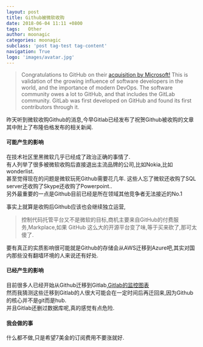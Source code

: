 ```yaml
---
layout: post
title: Github被微软收购
date: 2018-06-04 11:11 +0800
tags:   Other
author: moonagic
categories: moonagic
subclass: 'post tag-test tag-content'
navigation: True
logo: 'images/avatar.jpg'
---
```


> Congratulations to GitHub on their [acquisition by Microsoft!](https://www.bloomberg.com/news/articles/2018-06-03/microsoft-is-said-to-have-agreed-to-acquire-coding-site-github) This is validation of the growing influence of software developers in the world, and the importance of modern DevOps. The software community owes a lot to GitHub, and that includes the GitLab community. GitLab was first developed on GitHub and found its first contributors through it.

昨天听到微软收购Github的消息,今早Gitlab已经发布了祝贺Github被收购的文章其中附上了布隆伯格发布的相关新闻.

#### 可能产生的影响
在技术社区里黑微软几乎已经成了政治正确的事情了.  
有人列举了很多被微软收购后直接退出主流品牌的公司,比如Nokia,比如wonderlist.  
甚至觉得现在的问题是微软玩死Github需要花几年. 
这些人忘了微软还收购了SQL server还收购了Skype还收购了Powerpoint..  
另外最重要的一点是Github目前已经是所在领域其他竞争者无法接近的No.1

事实上就算是收购后Github应该也会继续独立运营,

> 控制代码托管平台又不是微软的目标,商机主要来自GitHub的付费服务,Markplace,如果 GitHub 这么大的开源平台变了味,等于买来砍了,那可太傻了.  

要有真正的实质影响很可能就是Github的存储会从AWS迁移到Azure吧,其实对国内那些没有翻墙环境的人来说还有好处.

#### 已经产生的影响
目前很多人已经开始从Github迁移到Gitlab,[Gitlab的监控图表](https://monitor.gitlab.net/dashboard/db/github-importer?orgId=1&from=now-24h&to=now)  
然而我猜测这些迁移到Gitlab的人很大可能会在一定时间后再迁回来,因为Github的核心并不是git而是hub.  
并且Gitlab还删过数据库呢,真的感觉有点危险.

#### 我会做的事
什么都不做,只是希望7美金的订阅费用不要涨就好.

